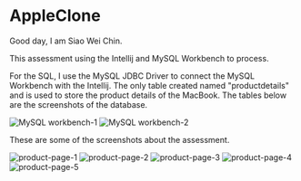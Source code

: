 # AppleClone

Good day, I am Siao Wei Chin.

This assessment using the Intellij and MySQL Workbench to process.

For the SQL, I use the MySQL JDBC Driver to connect the MySQL Workbench with the Intellij. The only table created named "productdetails" and is used to store the product details of the MacBook. The tables below are the screenshots of the database. 

![MySQL workbench-1](https://github.com/Allison4600/Apple/assets/90033268/0ee4519c-0f09-412b-ac8d-00876448c4fc)
![MySQL workbench-2](https://github.com/Allison4600/Apple/assets/90033268/dc9edda9-0ec8-4ede-bd7f-e3580ea3c8c6)

These are some of the screenshots about the assessment.

![product-page-1](https://github.com/Allison4600/Apple/assets/90033268/8151a62f-7ff5-47aa-bec2-a99951f432f6)
![product-page-2](https://github.com/Allison4600/Apple/assets/90033268/98f78884-8afb-4ae6-810a-8b411e8cc7fa)
![product-page-3](https://github.com/Allison4600/Apple/assets/90033268/9c30e0b2-2f33-43f1-8225-afb1a8db7abd)
![product-page-4](https://github.com/Allison4600/Apple/assets/90033268/9769c4c2-5bd2-41e8-ad34-1b070e15361f)
![product-page-5](https://github.com/Allison4600/Apple/assets/90033268/971b83c0-4a65-4b85-bc41-bdf6ce012cb9)
